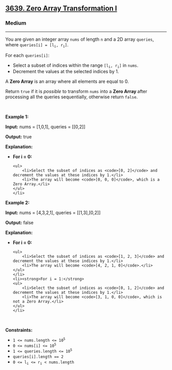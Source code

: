 <h2><a href="https://leetcode.com/problems/zero-array-transformation-i">3639. Zero Array Transformation I</a></h2><h3>Medium</h3><hr><p>You are given an integer array <code>nums</code> of length <code>n</code> and a 2D array <code>queries</code>, where <code>queries[i] = [l<sub>i</sub>, r<sub>i</sub>]</code>.</p>

<p>For each <code>queries[i]</code>:</p>

<ul>
	<li>Select a <span data-keyword="subset">subset</span> of indices within the range <code>[l<sub>i</sub>, r<sub>i</sub>]</code> in <code>nums</code>.</li>
	<li>Decrement the values at the selected indices by 1.</li>
</ul>

<p>A <strong>Zero Array</strong> is an array where all elements are equal to 0.</p>

<p>Return <code>true</code> if it is <em>possible</em> to transform <code>nums</code> into a <strong>Zero Array </strong>after processing all the queries sequentially, otherwise return <code>false</code>.</p>

<p>&nbsp;</p>
<p><strong class="example">Example 1:</strong></p>

<div class="example-block">
<p><strong>Input:</strong> <span class="example-io">nums = [1,0,1], queries = [[0,2]]</span></p>

<p><strong>Output:</strong> <span class="example-io">true</span></p>

<p><strong>Explanation:</strong></p>

<ul>
	<li><strong>For i = 0:</strong>

	<ul>
		<li>Select the subset of indices as <code>[0, 2]</code> and decrement the values at these indices by 1.</li>
		<li>The array will become <code>[0, 0, 0]</code>, which is a Zero Array.</li>
	</ul>
	</li>
</ul>
</div>

<p><strong class="example">Example 2:</strong></p>

<div class="example-block">
<p><strong>Input:</strong> <span class="example-io">nums = [4,3,2,1], queries = [[1,3],[0,2]]</span></p>

<p><strong>Output:</strong> <span class="example-io">false</span></p>

<p><strong>Explanation:</strong></p>

<ul>
	<li><strong>For i = 0:</strong>

	<ul>
		<li>Select the subset of indices as <code>[1, 2, 3]</code> and decrement the values at these indices by 1.</li>
		<li>The array will become <code>[4, 2, 1, 0]</code>.</li>
	</ul>
	</li>
	<li><strong>For i = 1:</strong>
	<ul>
		<li>Select the subset of indices as <code>[0, 1, 2]</code> and decrement the values at these indices by 1.</li>
		<li>The array will become <code>[3, 1, 0, 0]</code>, which is not a Zero Array.</li>
	</ul>
	</li>
</ul>
</div>

<p>&nbsp;</p>
<p><strong>Constraints:</strong></p>

<ul>
	<li><code>1 &lt;= nums.length &lt;= 10<sup>5</sup></code></li>
	<li><code>0 &lt;= nums[i] &lt;= 10<sup>5</sup></code></li>
	<li><code>1 &lt;= queries.length &lt;= 10<sup>5</sup></code></li>
	<li><code>queries[i].length == 2</code></li>
	<li><code>0 &lt;= l<sub>i</sub> &lt;= r<sub>i</sub> &lt; nums.length</code></li>
</ul>
